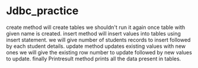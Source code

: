 # Jdbc_practice
create method will create tables we shouldn't run it again once table with given name is created.
insert method will insert values into tables using insert statement. we will give number of students records to insert followed by each student details.
update method updates existing values with new ones we will give the existing row number to update followed by new values to update.
finally Printresult method prints all the data present in tables.
